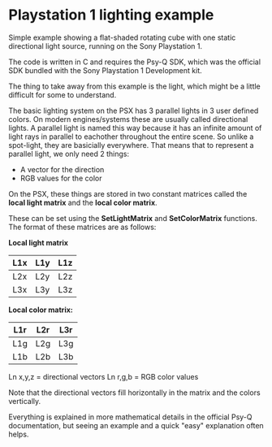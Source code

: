 # Playstation 1 lighting example

Simple example showing a flat-shaded rotating cube with one static directional light source, running on the Sony Playstation 1.

The code is written in C and requires the Psy-Q SDK, which was the official SDK bundled with the Sony Playstation 1 Development kit.

The thing to take away from this example is the light, which might be a little difficult for some to understand.

The basic lighting system on the PSX has 3 parallel lights in 3 user defined colors. On modern engines/systems these are usually called directional lights. A parallel light is named this way because it has an infinite amount of light rays in parallel to eachother throughout the entire scene. So unlike a spot-light, they are basicially everywhere. That means that to represent a parallel light, we only need 2 things:

* A vector for the direction
* RGB values for the color

On the PSX, these things are stored in two constant matrices called the __local light matrix__ and the __local color matrix__.

These can be set using the __SetLightMatrix__ and __SetColorMatrix__ functions. The format of these matrices are as follows:

__Local light matrix__

| L1x | L1y | L1z |
|-----|-----|-----|
| L2x | L2y | L2z |
| L3x | L3y | L3z |

__Local color matrix:__

| L1r | L2r | L3r |
|-----|-----|-----|
| L1g | L2g | L3g |
| L1b | L2b | L3b |

Ln x,y,z = directional vectors
Ln r,g,b = RGB color values

Note that the directional vectors fill horizontally in the matrix and the colors vertically.

Everything is explained in more mathematical details in the official Psy-Q documentation, but seeing an example and a quick "easy" explanation often helps.
